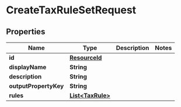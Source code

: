 

# CreateTaxRuleSetRequest


## Properties

| Name | Type | Description | Notes |
|------------ | ------------- | ------------- | -------------|
|**id** | [**ResourceId**](ResourceId.md) |  |  |
|**displayName** | **String** |  |  |
|**description** | **String** |  |  |
|**outputPropertyKey** | **String** |  |  |
|**rules** | [**List&lt;TaxRule&gt;**](TaxRule.md) |  |  |



